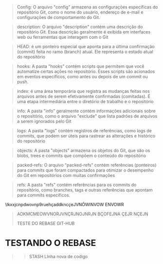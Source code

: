 
>Config: O arquivo "config" armazena as configurações específicas do repositório Git, como o nome do usuário, endereço de e-mail e configurações de comportamento do Git.  

>description: O arquivo "description" contém uma descrição do repositório Git. Essa descrição geralmente é exibida em interfaces web ou ferramentas que interagem com o Git

>HEAD: é um ponteiro especial que aponta para a última confirmação (commit) feita no ramo (branch) atual. Ele representa o estado atual do repositório

>hooks: A pasta "hooks" contém scripts que permitem que você automatize certas ações no repositório. Esses scripts são acionados em eventos específicos, como antes ou depois de um commit ou push.

>index: é uma área temporária que registra as mudanças feitas nos arquivos antes de serem efetivamente confirmadas (comitadas). É uma etapa intermediária entre o diretório de trabalho e o repositório

>info: A pasta "info" geralmente contém informações adicionais sobre o repositório, como o arquivo "exclude" que lista padrões de arquivos a serem ignorados pelo Git

>logs: A pasta "logs" contém registros de referências, como logs de commits, que podem ser úteis para rastrear as alterações e histórico do repositório

>objects: A pasta "objects" armazena os objetos do Git, que são os blobs, trees e commits que compõem o conteúdo do repositório

>packed-refs: O arquivo "packed-refs" contém referências (ponteiros) para commits que foram compactados para otimizar o desempenho do Git em repositórios com muitas confirmações

>refs: A pasta "refs" contém referências para os commits do repositório, como branches, tags e outras referências que apontam para commits específicos.


 \lkxxjcnpdwovnp9ruehçaddkncçeJVNÓWINVOW    ENVOWR
>
>ADKMCMEOWVNORJVNÇRJNOJNRJN  BÇOFEJNA ÇEJR NÇEJN
>
>
>
>
>TESTE DO REBASE GIT-HUB

# TESTANDO O REBASE 

>> STASH
>> LInha nova de codigo